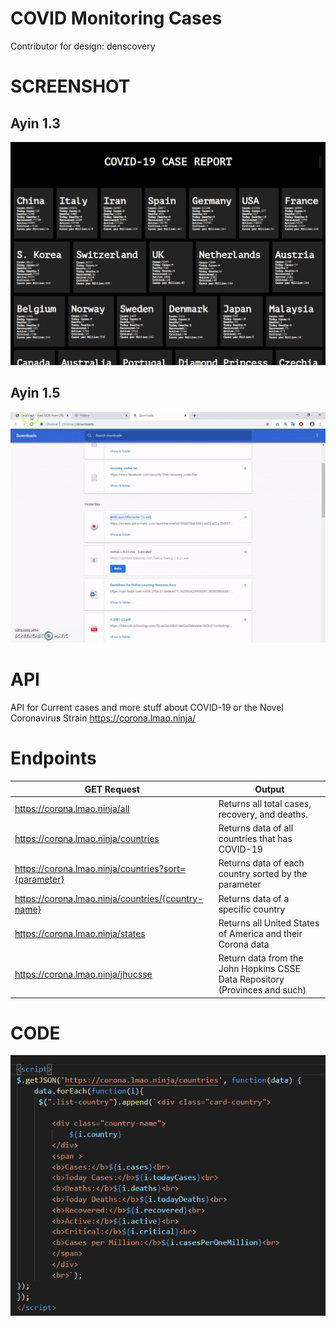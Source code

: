 # COVID Monitoring Cases 
Contributor for design: denscovery
# SCREENSHOT

## Ayin 1.3

![code](https://github.com/raizengxd/Project-Ayin-1.0/blob/master/screenshots/screenshot-covid.PNG)

## Ayin 1.5

![code](https://github.com/raizengxd/Project-Ayin-1.0/blob/master/screenshots/s.gif)


# API
API for Current cases and more stuff about COVID-19 or the Novel Coronavirus Strain
https://corona.lmao.ninja/

# Endpoints
|  GET Request  | Output  |
| ------------ | ------------ |
|  https://corona.lmao.ninja/all | Returns all total cases, recovery, and deaths. |
|  https://corona.lmao.ninja/countries | Returns data of all countries that has COVID-19 |
|  https://corona.lmao.ninja/countries?sort={parameter} | Returns data of each country sorted by the parameter |
|  https://corona.lmao.ninja/countries/{country-name} | Returns data of a specific country |
|  https://corona.lmao.ninja/states | Returns all United States of America and their Corona data |
|  https://corona.lmao.ninja/jhucsse | Return data from the John Hopkins CSSE Data Repository (Provinces and such) |


# CODE
![code](https://github.com/raizengxd/Project-Ayin-1.0/blob/master/screenshots/screenshot-code.PNG)
